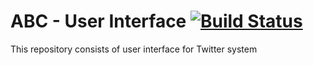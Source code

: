 # ABC - User Interface [![Build Status](http://149.165.156.122:8080/buildStatus/icon?job=develop-web-ui)](http://149.165.156.122:8080/job/develop-web-ui/)

This repository consists of user interface for Twitter system
